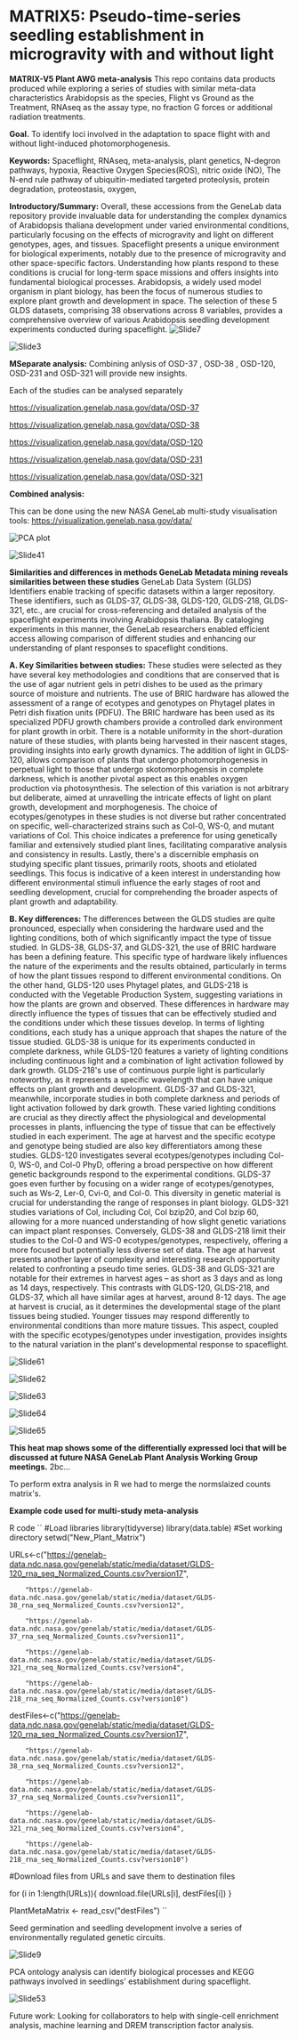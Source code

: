 # MATRIX5: Pseudo-time-series seedling establishment in microgravity with and without light 

**MATRIX-V5 Plant AWG meta-analysis**
This repo contains data products produced while exploring a series of studies with similar meta-data characteristics
Arabidopsis as the species, Flight vs Ground as the Treatment, RNAseq as the assay type, no fraction G forces or additional radiation treatments.

**Goal.** To identify loci involved in the adaptation to space flight with and without light-induced photomorphogenesis.  

**Keywords:** Spaceflight, RNAseq, meta-analysis, plant genetics, N-degron pathways, hypoxia, Reactive Oxygen Species(ROS), nitric oxide (NO), The N-end rule pathway of ubiquitin-mediated targeted proteolysis, protein degradation, proteostasis, oxygen,

**Introductory/Summary:** Overall, these accessions from the GeneLab data repository provide invaluable data for understanding the complex dynamics of Arabidopsis thaliana development under varied environmental conditions, particularly focusing on the effects of microgravity and light on different genotypes, ages, and tissues. Spaceflight presents a unique environment for biological experiments, notably due to the presence of microgravity and other space-specific factors. Understanding how plants respond to these conditions is crucial for long-term space missions and offers insights into fundamental biological processes. Arabidopsis, a widely used model organism in plant biology, has been the focus of numerous studies to explore plant growth and development in space. The selection of these 5 GLDS datasets, comprising 38 observations across 8 variables, provides a comprehensive overview of various Arabidopsis seedling development experiments conducted during spaceflight.
![Slide7](More_slides_and_figures/Slide7.png)


![Slide3](More_slides_and_figures/Slide3.png)


**MSeparate analysis:** Combining anlysis of OSD-37 , OSD-38 , OSD-120, OSD-231 and OSD-321 will provide new insights. 

Each of the studies can be analysed separately 

https://visualization.genelab.nasa.gov/data/OSD-37

https://visualization.genelab.nasa.gov/data/OSD-38

https://visualization.genelab.nasa.gov/data/OSD-120

https://visualization.genelab.nasa.gov/data/OSD-231

https://visualization.genelab.nasa.gov/data/OSD-321


**Combined analysis:** 

This can be done using the new NASA GeneLab multi-study visualisation tools: https://visualization.genelab.nasa.gov/data/

![PCA plot ](PCA_plot.png)


![Slide41](More_slides_and_figures/Slide41.png)


**Similarities and differences in methods GeneLab Metadata mining reveals similarities between these studies** 
GeneLab Data System (GLDS) Identifiers enable tracking of specific datasets within a larger repository. These identifiers, such as GLDS-37, GLDS-38, GLDS-120, GLDS-218, GLDS-321,  etc., are crucial for cross-referencing and detailed analysis of the spaceflight experiments involving Arabidopsis thaliana. By cataloging experiments in this manner, the GeneLab researchers enabled efficient access allowing comparison of different studies and enhancing our understanding of plant responses to spaceflight conditions.


**A. Key Similarities between studies:** These studies were selected as they have several key methodologies and conditions that are conserved that is the use of agar nutrient gels in petri dishes to be used as the primary source of moisture and nutrients. The use of BRIC hardware has allowed the assessment of a range of ecotypes and genotypes on Phytagel plates in Petri dish fixation units (PDFU). The BRIC hardware has been used as its specialized PDFU growth chambers provide a controlled dark environment for plant growth in orbit. There is a notable uniformity in the short-duration nature of these studies, with plants being harvested in their nascent stages, providing insights into early growth dynamics. The addition of light in GLDS-120, allows comparison of plants that undergo photomorphogenesis in perpetual light to those that undergo skotomorphogensis in complete darkness, which is another pivotal aspect as this enables oxygen production via photosynthesis. The selection of this variation is not arbitrary but deliberate, aimed at unravelling the intricate effects of light on plant growth, development and morphogenesis. The choice of ecotypes/genotypes in these studies is not diverse but rather concentrated on specific, well-characterized strains such as Col-0, WS-0, and mutant variations of Col. This choice indicates a preference for using genetically familiar and extensively studied plant lines, facilitating comparative analysis and consistency in results. Lastly, there's a discernible emphasis on studying specific plant tissues, primarily roots, shoots and etiolated seedlings. This focus is indicative of a keen interest in understanding how different environmental stimuli influence the early stages of root and seedling development, crucial for comprehending the broader aspects of plant growth and adaptability.

**B. Key differences:** The differences between the GLDS studies are quite pronounced, especially when considering the hardware used and the lighting conditions, both of which significantly impact the type of tissue studied. In GLDS-38, GLDS-37, and GLDS-321, the use of BRIC hardware has been a defining feature. This specific type of hardware likely influences the nature of the experiments and the results obtained, particularly in terms of how the plant tissues respond to different environmental conditions. On the other hand, GLDS-120 uses Phytagel plates, and GLDS-218 is conducted with the Vegetable Production System, suggesting variations in how the plants are grown and observed. These differences in hardware may directly influence the types of tissues that can be effectively studied and the conditions under which these tissues develop. In terms of lighting conditions, each study has a unique approach that shapes the nature of the tissue studied. GLDS-38 is unique for its experiments conducted in complete darkness, while GLDS-120 features a variety of lighting conditions including continuous light and a combination of light activation followed by dark growth. GLDS-218's use of continuous purple light is particularly noteworthy, as it represents a specific wavelength that can have unique effects on plant growth and development. GLDS-37 and GLDS-321, meanwhile, incorporate studies in both complete darkness and periods of light activation followed by dark growth. These varied lighting conditions are crucial as they directly affect the physiological and developmental processes in plants, influencing the type of tissue that can be effectively studied in each experiment. The age at harvest and the specific ecotype and genotype being studied are also key differentiators among these studies. GLDS-120 investigates several ecotypes/genotypes including Col-0, WS-0, and Col-0 PhyD, offering a broad perspective on how different genetic backgrounds respond to the experimental conditions. GLDS-37 goes even further by focusing on a wider range of ecotypes/genotypes, such as Ws-2, Ler-0, Cvi-0, and Col-0. This diversity in genetic material is crucial for understanding the range of responses in plant biology. GLDS-321 studies variations of Col, including Col, Col bzip20, and Col bzip 60, allowing for a more nuanced understanding of how slight genetic variations can impact plant responses. Conversely, GLDS-38 and GLDS-218 limit their studies to the Col-0 and WS-0 ecotypes/genotypes, respectively, offering a more focused but potentially less diverse set of data. The age at harvest presents another layer of complexity and interesting research opportunity related to confronting a pseudo time series. GLDS-38 and GLDS-321 are notable for their extremes in harvest ages – as short as 3 days and as long as 14 days, respectively. This contrasts with GLDS-120, GLDS-218, and GLDS-37, which all have similar ages at harvest, around 8-12 days. The age at harvest is crucial, as it determines the developmental stage of the plant tissues being studied. Younger tissues may respond differently to environmental conditions than more mature tissues. This aspect, coupled with the specific ecotypes/genotypes under investigation, provides insights to the natural variation in the plant's developmental response to spaceflight. 


![Slide61](More_slides_and_figures/Slide61.png)

![Slide62](More_slides_and_figures/Slide62.png)

![Slide63](More_slides_and_figures/Slide63.png)

![Slide64](More_slides_and_figures/Slide64.png)

![Slide65](More_slides_and_figures/Slide65.png)

**This heat map shows some of the differentially expressed loci that will be discussed at future NASA GeneLab Plant Analysis Working Group meetings.** 
2bc...  



To perform extra analysis in R we had to merge the normslaized counts matrix's. 

**Example code used for multi-study meta-analysis** 

R code
``
#Load libraries
library(tidyverse)
library(data.table)
#Set working directory
setwd("New_Plant_Matrix")

URLs<-c("https://genelab-data.ndc.nasa.gov/genelab/static/media/dataset/GLDS-120_rna_seq_Normalized_Counts.csv?version17",

        "https://genelab-data.ndc.nasa.gov/genelab/static/media/dataset/GLDS-38_rna_seq_Normalized_Counts.csv?version12",
        
        "https://genelab-data.ndc.nasa.gov/genelab/static/media/dataset/GLDS-37_rna_seq_Normalized_Counts.csv?version11",
        
        "https://genelab-data.ndc.nasa.gov/genelab/static/media/dataset/GLDS-321_rna_seq_Normalized_Counts.csv?version4",
        
        "https://genelab-data.ndc.nasa.gov/genelab/static/media/dataset/GLDS-218_rna_seq_Normalized_Counts.csv?version10")
        
destFiles<-c("https://genelab-data.ndc.nasa.gov/genelab/static/media/dataset/GLDS-120_rna_seq_Normalized_Counts.csv?version17",
        
        "https://genelab-data.ndc.nasa.gov/genelab/static/media/dataset/GLDS-38_rna_seq_Normalized_Counts.csv?version12",
                     
        "https://genelab-data.ndc.nasa.gov/genelab/static/media/dataset/GLDS-37_rna_seq_Normalized_Counts.csv?version11",
                     
        "https://genelab-data.ndc.nasa.gov/genelab/static/media/dataset/GLDS-321_rna_seq_Normalized_Counts.csv?version4",
                     
        "https://genelab-data.ndc.nasa.gov/genelab/static/media/dataset/GLDS-218_rna_seq_Normalized_Counts.csv?version10")
      

#Download files from URLs and save them to destination files

for (i in 1:length(URLs)){
  download.file(URLs[i], destFiles[i])
}

PlantMetaMatrix <- read_csv("destFiles")
``


Seed germination and seedling development involve a series of environmentally regulated genetic circuits. 

![Slide9](More_slides_and_figures/Slide9.png)

PCA ontology analysis can identify biological processes and KEGG pathways involved in seedlings' establishment during spaceflight. 

![Slide53](More_slides_and_figures/Slide53.png)



Future work: 
Looking for collaborators to help with single-cell enrichment analysis, machine learning and DREM transcription factor analysis. 





